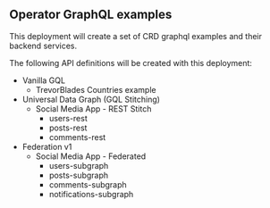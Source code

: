 ## Operator GraphQL examples
This deployment will create a set of CRD graphql examples and their backend services.

The following API definitions will be created with this deployment:
- Vanilla GQL
  - TrevorBlades Countries example
- Universal Data Graph (GQL Stitching)
	- Social Media App - REST Stitch
		- users-rest
		- posts-rest
		- comments-rest
- Federation v1
	- Social Media App - Federated
		- users-subgraph
		- posts-subgraph
		- comments-subgraph
		- notifications-subgraph
